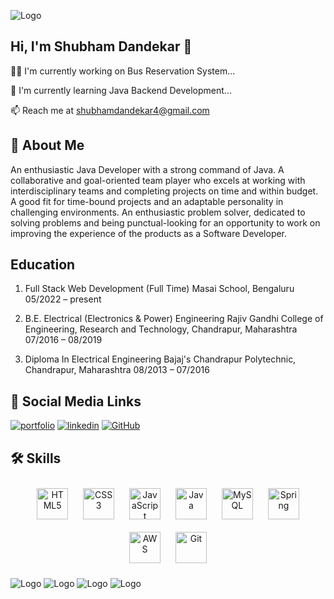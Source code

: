![Logo](https://www.careerguide.com/career/wp-content/uploads/2020/03/full-stack-development.gif)

## Hi, I'm Shubham Dandekar 👋

👩‍💻 I'm currently working on Bus Reservation System...

🧠 I'm currently learning Java Backend Development...

📫 Reach me at shubhamdandekar4@gmail.com

## 🚀 About Me

An enthusiastic Java Developer with a strong command of Java.
A collaborative and goal-oriented team player who excels at
working with interdisciplinary teams and completing projects
on time and within budget. A good fit for time-bound projects
and an adaptable personality in challenging environments. An
enthusiastic problem solver, dedicated to solving problems and
being punctual-looking for an opportunity to work on improving
the experience of the products as a Software Developer.

## Education

1. Full Stack Web Development (Full Time)
   Masai School, Bengaluru
   05/2022 – present

2. B.E. Electrical (Electronics & Power) Engineering
   Rajiv Gandhi College of Engineering, Research and Technology, Chandrapur, Maharashtra
   07/2016 – 08/2019

3. Diploma In Electrical Engineering
   Bajaj's Chandrapur Polytechnic, Chandrapur, Maharashtra
   08/2013 – 07/2016

## 🔗 Social Media Links

[![portfolio](https://img.shields.io/badge/my_portfolio-000?style=for-the-badge&logo=ko-fi&logoColor=white)](https://shubham-dandekar.github.io/)
[![linkedin](https://img.shields.io/badge/linkedin-0A66C2?style=for-the-badge&logo=linkedin&logoColor=white)](https://www.linkedin.com/in/shubham-dandekar/)
[![GitHub](https://img.shields.io/badge/github-%2324292e.svg?&style=for-the-badge&logo=github&logoColor=white%20alt=github%20style=%22margin-bottom:%205px)](https://github.com/Shubham-Dandekar)

## 🛠 Skills

<div align="center">  
<a href="https://en.wikipedia.org/wiki/HTML5" target="_blank"><img style="margin: 10px" src="https://profilinator.rishav.dev/skills-assets/html5-original-wordmark.svg" alt="HTML5" height="50" /></a>  
<a href="https://www.w3schools.com/css/" target="_blank"><img style="margin: 10px" src="https://profilinator.rishav.dev/skills-assets/css3-original-wordmark.svg" alt="CSS3" height="50" /></a>  
<a href="https://www.javascript.com/" target="_blank"><img style="margin: 10px" src="https://profilinator.rishav.dev/skills-assets/javascript-original.svg" alt="JavaScript" height="50" /></a>  
<a href="https://www.java.com/" target="_blank"><img style="margin: 10px" src="https://profilinator.rishav.dev/skills-assets/java-original-wordmark.svg" alt="Java" height="50" /></a>  
<a href="https://www.mysql.com/" target="_blank"><img style="margin: 10px" src="https://profilinator.rishav.dev/skills-assets/mysql-original-wordmark.svg" alt="MySQL" height="50" /></a>  
<a href="https://docs.spring.io/spring-framework/docs/3.0.x/reference/expressions.html#:~:text=The%20Spring%20Expression%20Language%20(SpEL,and%20basic%20string%20templating%20functionality." target="_blank"><img style="margin: 10px" src="https://profilinator.rishav.dev/skills-assets/springio-icon.svg" alt="Spring" height="50" /></a>  
<a href="https://aws.amazon.com/" target="_blank"><img style="margin: 10px" src="https://profilinator.rishav.dev/skills-assets/amazonwebservices-original-wordmark.svg" alt="AWS" height="50" /></a>  
<a href="https://github.com/" target="_blank"><img style="margin: 10px" src="https://profilinator.rishav.dev/skills-assets/git-scm-icon.svg" alt="Git" height="50" /></a>  
</div>

![Logo](https://github-readme-stats.vercel.app/api?username=Shubham-Dandekar&theme=default&hide_border=false&include_all_commits=false&count_private=false)
![Logo](https://github-readme-streak-stats.herokuapp.com/?user=Shubham-Dandekar&theme=default&hide_border=false)
![Logo](https://github-readme-stats.vercel.app/api/top-langs/?username=Shubham-Dandekar&card_width=500&theme=default&hide_border=false&include_all_commits=false&count_private=false&layout=compact)
![Logo](https://github-profile-trophy.vercel.app/?username=Shubham-Dandekar&theme=dracula&no-frame=false&no-bg=false&margin-w=4)
